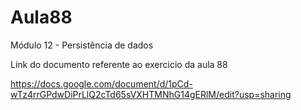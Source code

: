 # Aula88
Módulo 12 - Persistência de dados

Link do documento referente ao exercicio da aula 88

https://docs.google.com/document/d/1pCd-wTz4rrGPdwDiPrLlQ2cTd65sVXHTMNhG14gERlM/edit?usp=sharing
